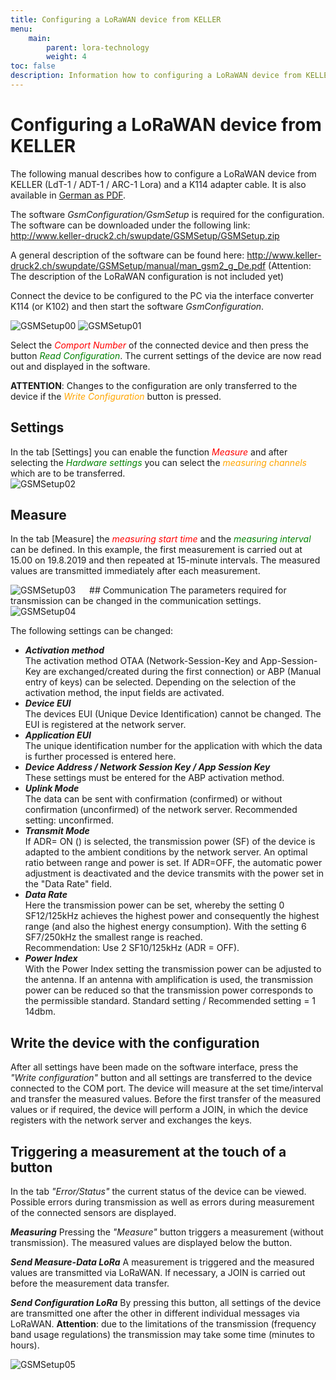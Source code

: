 ```yaml
---
title: Configuring a LoRaWAN device from KELLER
menu:
    main:
        parent: lora-technology
        weight: 4
toc: false
description: Information how to configuring a LoRaWAN device from KELLER AG
---
```


# Configuring a LoRaWAN device from KELLER
The following manual describes how to configure a LoRaWAN device from KELLER (LdT-1 / ADT-1 / ARC-1 Lora) and a K114 adapter cable. It is also available in [German as PDF](../../KELLER_LoRaWAN_Geraet_konfigurieren_V1.0.pdf).

The software *GsmConfiguration/GsmSetup* is required for the configuration. The software can be downloaded under the following link: http://www.keller-druck2.ch/swupdate/GSMSetup/GSMSetup.zip

A general description of the software can be found here: 
http://www.keller-druck2.ch/swupdate/GSMSetup/manual/man_gsm2_g_De.pdf 
(Attention: The description of the LoRaWAN configuration is not included yet)
  
Connect the device to be configured to the PC via the interface converter K114 (or K102) and then start the software *GsmConfiguration*.  

<img src="../../configLoRaDevice00.png" alt="GSMSetup00"/>  

<img src="../../configLoRaDevice01.png" alt="GSMSetup01"/>

Select the <span style="color:red">*Comport Number*</span> of the connected device and then press the button <span style="color:green">*Read Configuration*</span>. The current settings of the device are now read out and displayed in the software.
  
**ATTENTION**: Changes to the configuration are only transferred to the device if the <span style="color:orange">*Write Configuration*</span> button is pressed. 

## Settings
In the tab [Settings] you can enable the function <span style="color:red">*Measure*</span> and after selecting the <span style="color:green">*Hardware settings*</span> you can select the <span style="color:orange">*measuring channels*</span> which are to be transferred.  
<img src="../../configLoRaDevice02.png" alt="GSMSetup02"/>  

## Measure
In the tab [Measure] the <span style="color:red">*measuring start time*</span> and the <span style="color:green">*measuring interval*</span> can be defined.
In this example, the first measurement is carried out at 15.00 on 19.8.2019 and then repeated at 15-minute intervals.
The measured values are transmitted immediately after each measurement.
 
<img src="../../configLoRaDevice03.png" alt="GSMSetup03"/>  
 
## Communication
The parameters required for transmission can be changed in the communication settings. 
  
<img src="../../configLoRaDevice04.png" alt="GSMSetup04"/>

The following settings can be changed:  
   - ***Activation method***  
 The activation method OTAA (Network-Session-Key and App-Session-Key are exchanged/created during the first connection) or ABP (Manual entry of keys) can be selected. Depending on the selection of the activation method, the input fields are activated.  
   - ***Device EUI***  
The devices EUI (Unique Device Identification) cannot be changed. The EUI is registered at the network server.  
  - ***Application EUI***  
The unique identification number for the application with which the data is further processed is entered here.  
  - ***Device Address / Network Session Key / App Session Key***  
These settings must be entered for the ABP activation method.  
  - ***Uplink Mode***  
The data can be sent with confirmation (confirmed) or without confirmation (unconfirmed) of the network server. Recommended setting: unconfirmed.  
  - ***Transmit Mode***  
If ADR= ON () is selected, the transmission power (SF) of the device is adapted to the ambient conditions by the network server. An optimal ratio between range and power is set. If ADR=OFF, the automatic power adjustment is deactivated and the device transmits with the power set in the "Data Rate" field.  
  - ***Data Rate***  
Here the transmission power can be set, whereby the setting 0 SF12/125kHz achieves the highest power and consequently the highest range (and also the highest energy consumption). With the setting 6 SF7/250kHz the smallest range is reached.  
Recommendation: Use 2 SF10/125kHz (ADR = OFF).  
  - ***Power Index***  
With the Power Index setting the transmission power can be adjusted to the antenna. If an antenna with amplification is used, the transmission power can be reduced so that the transmission power corresponds to the permissible standard. 
Standard setting / Recommended setting = 1 14dbm.


## Write the device with the configuration
After all settings have been made on the software interface, press the *"Write configuration"* button and all settings are transferred to the device connected to the COM port.
The device will measure at the set time/interval and transfer the measured values.
Before the first transfer of the measured values or if required, the device will perform a JOIN, in which the device registers with the network server and exchanges the keys.
 
## Triggering a measurement at the touch of a button
In the tab *"Error/Status"* the current status of the device can be viewed. Possible errors during transmission as well as errors during measurement of the connected sensors are displayed.

***Measuring***
Pressing the *"Measure"* button triggers a measurement (without transmission). The measured values are displayed below the button.  
  
***Send Measure-Data LoRa***
A measurement is triggered and the measured values are transmitted via LoRaWAN. If necessary, a JOIN is carried out before the measurement data transfer.  

***Send Configuration LoRa***
By pressing this button, all settings of the device are transmitted one after the other in different individual messages via LoRaWAN.
**Attention**: due to the limitations of the transmission (frequency band usage regulations) the transmission may take some time (minutes to hours).

<img src="../../configLoRaDevice05.png" alt="GSMSetup05"/>